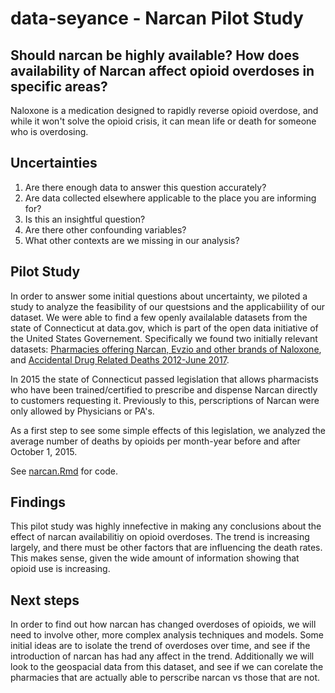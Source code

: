 # data-seyance - Narcan Pilot Study
## Should narcan be highly available? How does availability of Narcan affect opioid overdoses in specific areas?

Naloxone is a medication designed to rapidly reverse opioid overdose, and while it won't solve the opioid crisis, it can mean life or death for someone who is overdosing.

## Uncertainties
1. Are there enough data to answer this question accurately?
2. Are data collected elsewhere applicable to the place you are informing for?
3. Is this an insightful question?
4. Are there other confounding variables?
5. What other contexts are we missing in our analysis?

## Pilot Study
In order to answer some initial questions about uncertainty, we piloted a study to analyze the feasibility of our questsions and the applicabiility of our dataset. We were able to find a few openly availalable datasets from the state of Connecticut at data.gov, which is part of the open data initiative of the United States Governement. Specifically we found two initially relevant datasets: [Pharmacies offering Narcan, Evzio and other brands of Naloxone](https://catalog.data.gov/dataset/pharmacies-offering-narcan-evzio-and-other-brands-of-naloxone), and [Accidental Drug Related Deaths 2012-June 2017](https://catalog.data.gov/dataset/accidental-drug-related-deaths-january-2012-sept-2015). 

In 2015 the state of Connecticut passed legislation that allows pharmacists who have been trained/certified to prescribe and dispense Narcan directly to customers requesting it. Previously to this, perscriptions of Narcan were only allowed by Physicians or PA's.

As a first step to see some simple effects of this legislation, we analyzed the average number of deaths by opioids per month-year before and after October 1, 2015.

See [narcan.Rmd](https://github.com/info370/project-dataseyance/blob/master/narcan/narcan.Rmd) for code.

## Findings

This pilot study was highly innefective in making any conclusions about the effect of narcan availabilitiy on opioid overdoses. The trend is increasing largely, and there must be other factors that are influencing the death rates. This makes sense, given the wide amount of information showing that opioid use is increasing.

## Next steps

In order to find out how narcan has changed overdoses of opioids, we will need to involve other, more complex analysis techniques and models. Some initial ideas are to isolate the trend of overdoses over time, and see if the introduction of narcan has had any affect in the trend.
Additionally we will look to the geospacial data from this dataset, and see if we can corelate the pharmacies that are actually able to perscribe narcan vs those that are not.
